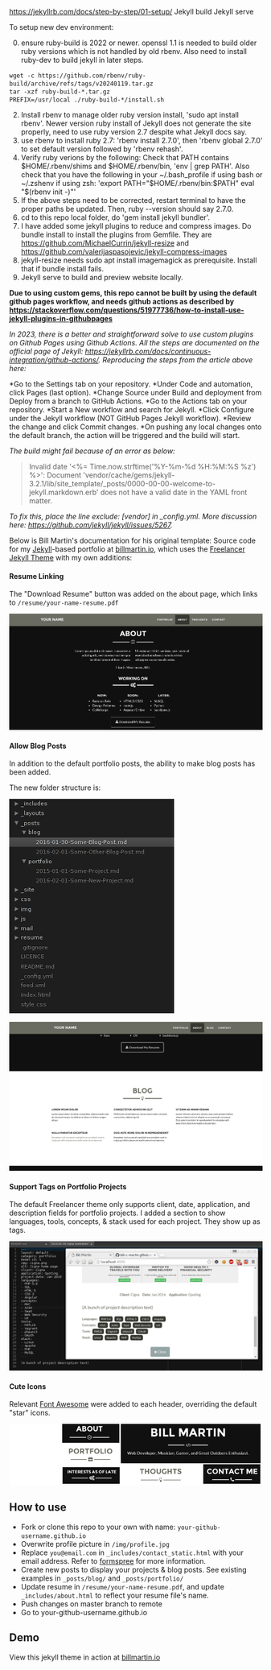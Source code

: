 https://jekyllrb.com/docs/step-by-step/01-setup/
Jekyll build
Jekyll serve

To setup new dev environment:

0. ensure ruby-build is 2022 or newer. openssl 1.1 is needed to build older ruby versions which is not handled by old rbenv. Also need to install ruby-dev to build jekyll in later steps.
```
wget -c https://github.com/rbenv/ruby-build/archive/refs/tags/v20240119.tar.gz
tar -xzf ruby-build-*.tar.gz
PREFIX=/usr/local ./ruby-build-*/install.sh
```
2. Install rbenv to manage older ruby version install, 'sudo apt install rbenv'. Newer version ruby install of Jekyll does not generate the site properly, need to use ruby version 2.7 despite what Jekyll docs say.
3. use rbenv to install ruby 2.7: 'rbenv install 2.7.0', then 'rbenv global 2.7.0' to set default version followed by 'rbenv rehash'.
4. Verify ruby verions by the following: Check that PATH contains $HOME/.rbenv/shims and $HOME/.rbenv/bin, 'env | grep PATH'. Also check that you have the following in your ~/.bash_profile if using bash or ~/.zshenv if using zsh: 'export PATH="$HOME/.rbenv/bin:$PATH"
eval "$(rbenv init -)"'
5. If the above steps need to be corrected, restart terminal to have the proper paths be updated. Then, ruby --version should say 2.7.0.
6. cd to this repo local folder, do 'gem install jekyll bundler'.
7. I have added some jekyll plugins to reduce and compress images. Do bundle install to install the plugins from Gemfile. They are https://github.com/MichaelCurrin/jekyll-resize and https://github.com/valerijaspasojevic/jekyll-compress-images
8. jekyll-resize needs sudo apt install imagemagick as prerequisite. Install that if bundle install fails.
9. Jekyll serve to build and preview website locally.

**Due to using custom gems, this repo cannot be built by using the default github pages workflow, and needs github actions as described by https://stackoverflow.com/questions/51977736/how-to-install-use-jekyll-plugins-in-githubpages**

_In 2023, there is a better and straightforward solve to use custom plugins on Github Pages using Github Actions. All the steps are documented on the official page of Jekyll: https://jekyllrb.com/docs/continuous-integration/github-actions/. Reproducing the steps from the article above here:_

*Go to the Settings tab on your repository.
*Under Code and automation, click Pages (last option).
*Change Source under Build and deployment from Deploy from a branch to GitHub Actions.
*Go to the Actions tab on your repository.
*Start a New workflow and search for Jekyll.
*Click Configure under the Jekyll workflow (NOT GitHub Pages Jekyll workflow).
*Review the change and click Commit changes.
*On pushing any local changes onto the default branch, the action will be triggered and the build will start.

_The build might fail because of an error as below:_

>Invalid date '<%= Time.now.strftime('%Y-%m-%d %H:%M:%S %z') %>': Document 'vendor/cache/gems/jekyll-3.2.1/lib/site_template/_posts/0000-00-00-welcome-to-jekyll.markdown.erb' does not have a valid date in the YAML front matter.

*To fix this, place the line exclude: [vendor] in _config.yml. More discussion here: https://github.com/jekyll/jekyll/issues/5267.*

Below is Bill Martin's documentation for his original template:
Source code for my [Jekyll](https://jekyllrb.com/)-based portfolio at [billmartin.io](http://billmartin.io), which uses the [Freelancer Jekyll Theme](https://github.com/jeromelachaud/freelancer-theme) with my own additions:

#### Resume Linking
The "Download Resume" button was added on the about page, which links to ```/resume/your-name-resume.pdf```

![Screenshot of "Download Resume" Button on About Page](/img/readme/resume_button.png)

#### Allow Blog Posts
In addition to the default portfolio posts, the ability to make blog posts has been added.

The new folder structure is:

![Screenshot of posts folder structure for blog and portfolio posts](/img/readme/posts_folder_structure.png)

![Screenshot of example blog grid view](/img/readme/blog_screenshot.png)

#### Support Tags on Portfolio Projects
The default Freelancer theme only supports client, date, application, and description fields for portfolio projects. I added a section to show languages, tools, concepts, & stack used for each project. They show up as tags.

![Screenshot of tags feature and markdown](/img/readme/tags.png)

#### Cute Icons
Relevant [Font Awesome](https://fortawesome.github.io/Font-Awesome/) were added to each header, overriding the default "star" icons.

![Screenshot of added header icons](/img/readme/icons.png)

## How to use
 - Fork or clone this repo to your own with name: ```your-github-username.github.io```
 - Overwrite profile picture in `/img/profile.jpg`
 - Replace `you@email.com` in `_includes/contact_static.html` with your email address. Refer to [formspree](http://formspree.io/) for more information.
 - Create new posts to display your projects & blog posts. See existing examples in ```_posts/blog/``` and ```_posts/portfolio/```
 - Update resume in ```/resume/your-name-resume.pdf```, and update ```_includes/about.html``` to reflect your resume file's name.
 - Push changes on master branch to remote
 - Go to your-github-username.github.io

## Demo
View this jekyll theme in action at [billmartin.io](http://billmartin.io)
